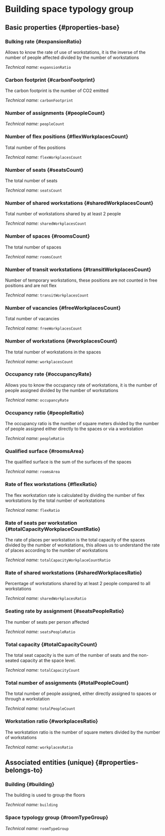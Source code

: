 # Building space typology group
<!--- THIS FILE IS GENERATED PLEASE DO NOT EDIT IT DIRECTLY --->



## Basic properties {#properties-base}

### Bulking rate {#expansionRatio}

Allows to know the rate of use of workstations, it is the inverse of the number of people affected divided by the number of workstations

*Technical name:* ```expansionRatio```

### Carbon footprint {#carbonFootprint}

The carbon footprint is the number of CO2 emitted

*Technical name:* ```carbonFootprint```

### Number of assignments {#peopleCount}



*Technical name:* ```peopleCount```

### Number of flex positions {#flexWorkplacesCount}

Total number of flex positions

*Technical name:* ```flexWorkplacesCount```

### Number of seats {#seatsCount}

The total number of seats

*Technical name:* ```seatsCount```

### Number of shared workstations {#sharedWorkplacesCount}

Total number of workstations shared by at least 2 people

*Technical name:* ```sharedWorkplacesCount```

### Number of spaces {#roomsCount}

The total number of spaces

*Technical name:* ```roomsCount```

### Number of transit workstations {#transitWorkplacesCount}

Number of temporary workstations, these positions are not counted in free positions and are not flex

*Technical name:* ```transitWorkplacesCount```

### Number of vacancies {#freeWorkplacesCount}

Total number of vacancies

*Technical name:* ```freeWorkplacesCount```

### Number of workstations {#workplacesCount}

The total number of workstations in the spaces

*Technical name:* ```workplacesCount```

### Occupancy rate {#occupancyRate}

Allows you to know the occupancy rate of workstations, it is the number of people assigned divided by the number of workstations

*Technical name:* ```occupancyRate```

### Occupancy ratio {#peopleRatio}

The occupancy ratio is the number of square meters divided by the number of people assigned either directly to the spaces or via a workstation

*Technical name:* ```peopleRatio```

### Qualified surface {#roomsArea}

The qualified surface is the sum of the surfaces of the spaces

*Technical name:* ```roomsArea```

### Rate of flex workstations {#flexRatio}

The flex workstation rate is calculated by dividing the number of flex workstations by the total number of workstations

*Technical name:* ```flexRatio```

### Rate of seats per workstation {#totalCapacityWorkplaceCountRatio}

The rate of places per workstation is the total capacity of the spaces divided by the number of workstations, this allows us to understand the rate of places according to the number of workstations

*Technical name:* ```totalCapacityWorkplaceCountRatio```

### Rate of shared workstations {#sharedWorkplacesRatio}

Percentage of workstations shared by at least 2 people compared to all workstations

*Technical name:* ```sharedWorkplacesRatio```

### Seating rate by assignment {#seatsPeopleRatio}

The number of seats per person affected

*Technical name:* ```seatsPeopleRatio```

### Total capacity {#totalCapacityCount}

The total seat capacity is the sum of the number of seats and the non-seated capacity at the space level.

*Technical name:* ```totalCapacityCount```

### Total number of assignments {#totalPeopleCount}

The total number of people assigned, either directly assigned to spaces or through a workstation

*Technical name:* ```totalPeopleCount```

### Workstation ratio {#workplacesRatio}

The workstation ratio is the number of square meters divided by the number of workstations

*Technical name:* ```workplacesRatio```


## Associated entities (unique) {#properties-belongs-to}

### Building {#building}

The building is used to group the floors

*Technical name:* ```building```

### Space typology group {#roomTypeGroup}



*Technical name:* ```roomTypeGroup```





